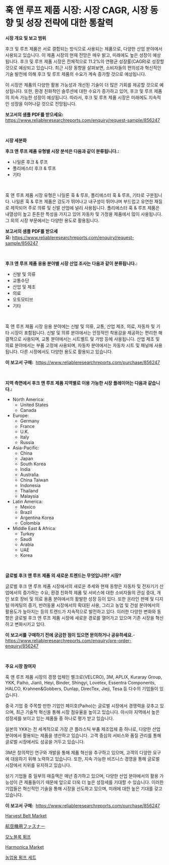 <p><h1>훅 앤 루프 제품 시장: 시장 CAGR, 시장 동향 및 성장 전략에 대한 통찰력</h1></p><p><strong>시장 개요 및 보고 범위</strong></p>
<p><p>후크 및 루프 제품은 서로 결합되는 방식으로 사용되는 제품으로, 다양한 산업 분야에서 사용되고 있습니다. 이 제품 시장의 현재 전망은 매우 밝고, 미래에도 높은 성장이 예상됩니다. 후크 및 루프 제품 시장은 전체적으로 11.2%의 연평균 성장률(CAGR)로 성장할 것으로 예상되고 있습니다. 최근 시장 동향을 살펴보면, 소비자들의 편의성과 혁신적인 기술 발전에 의해 후크 및 루프 제품의 수요가 계속 증가할 것으로 예상됩니다.</p><p>이 시장은 제품의 다양한 활용 가능성과 개선된 기술이 더 많은 기회를 제공할 것으로 예상됩니다. 또한, 환경 친화적인 솔루션에 대한 수요가 증가하고 있어, 후크 및 루프 제품의 지속 가능한 성장이 예상됩니다. 따라서, 후크 및 루프 제품 시장은 미래에도 지속적인 성장을 이어나갈 것으로 전망됩니다.</p></p>
<p><strong>보고서의 샘플 PDF를 받으세요:</strong> <a href="https://www.reliableresearchreports.com/enquiry/request-sample/856247">https://www.reliableresearchreports.com/enquiry/request-sample/856247</a></p>
<p>&nbsp;</p>
<p><strong>시장 세분화</strong></p>
<p><strong>후크 앤 루프 제품 유형별 시장 분석은 다음과 같이 분류됩니다.:</strong></p>
<p><ul><li>나일론 후크 & 루프</li><li>폴리에스터 후크 & 루프</li><li>기타</li></ul></p>
<p>&nbsp;</p>
<p><p>훅 앤 루프 제품 시장 유형은 나일론 훅 & 루프, 폴리에스터 훅 & 루프, 기타로 구분됩니다. 나일론 훅 & 루프 제품은 강도가 뛰어나고 내구성이 뛰어나며 부드럽고 유연한 재질로 제작되어 주로 의류 및 신발 산업에 널리 사용됩니다. 폴리에스터 훅 & 루프 제품은 내열성이 높고 튼튼한 특성을 가지고 있어 자동차 및 가정용 제품에서 많이 사용됩니다. 그 외의 시장 부문에서는 다양한 용도로 활용됩니다.</p></p>
<p><strong>보고서의 샘플 PDF를 받으세요:</strong>&nbsp;<a href="https://www.reliableresearchreports.com/enquiry/request-sample/856247">https://www.reliableresearchreports.com/enquiry/request-sample/856247</a></p>
<p>&nbsp;</p>
<p><strong> 후크 앤 루프 제품 응용 분야별 시장 산업 조사는 다음과 같이 분류됩니다.:</strong></p>
<p><ul><li>신발 및 의류</li><li>교통수단</li><li>산업 및 제조</li><li>의료</li><li>오토모티브</li><li>기타</li></ul></p>
<p>&nbsp;</p>
<p><p>훅 앤 루프 제품 시장 응용 분야에는 신발 및 의류, 교통, 산업 제조, 의료, 자동차 및 기타 시장이 포함됩니다. 신발 및 의류 분야에서는 안정적인 착용감을 제공하는 편리한 해결책으로 사용되며, 교통 분야에서는 시트벨트 및 가방 등에 사용됩니다. 산업 제조 및 의료 분야에서는 부품 고정에 사용되며, 자동차 분야에서는 자동차 시트 및 패널에 사용됩니다. 다른 시장에서도 다양한 용도로 활용되고 있습니다.</p></p>
<p><strong>이 보고서 구매:</strong>&nbsp; <a href="https://www.reliableresearchreports.com/purchase/856247">https://www.reliableresearchreports.com/purchase/856247</a></p>
<p>&nbsp;</p>
<p><strong>지역 측면에서 후크 앤 루프 제품 지역별로 이용 가능한 시장 플레이어는 다음과 같습니다.:</strong></p>
<p><ul>
    <li>
        North America:
        <ul>
            <li>United States</li>
            <li>Canada</li>
        </ul>
    </li>
    <li>
        Europe:
        <ul>
            <li>Germany</li>
            <li>France</li>
            <li>U.K.</li>
            <li>Italy</li>
            <li>Russia</li>
        </ul>
    </li>
    <li>
        Asia-Pacific:
        <ul>
            <li>China</li>
            <li>Japan</li>
            <li>South Korea</li>
            <li>India</li>
            <li>Australia</li>
            <li>China Taiwan</li>
            <li>Indonesia</li>
            <li>Thailand</li>
            <li>Malaysia</li>
        </ul>
    </li>
    <li>
        Latin America:
        <ul>
            <li>Mexico</li>
            <li>Brazil</li>
            <li>Argentina Korea</li>
            <li>Colombia</li>
        </ul>
    </li>
    <li>
        Middle East & Africa:
        <ul>
            <li>Turkey</li>
            <li>Saudi</li>
            <li>Arabia</li>
            <li>UAE</li>
            <li>Korea</li>
        </ul>
    </li>
    </ul></p>
<p>&nbsp;</p>
<p><strong>글로벌 후크 앤 루프 제품 의 새로운 트렌드는 무엇입니까? 시장?</strong></p>
<p><p>글로벌 후크 앤 루프 제품 시장에서의 새로운 추세와 현재 동향은 자동차 및 전자기기 산업에서의 증가하는 수요, 환경 친화적 제품 및 서비스에 대한 소비자들의 관심 증대, 개인 보호 장비 및 의료 용품 분야에서의 활발한 성장 등이 있다. 또한 온라인 판매 및 디지털 마케팅의 증가, 반려동물 시장에서의 확대된 사용, 그리고 농업 및 건설 분야에서의 활용도가 높아지는 등의 트렌드가 지속적으로 발전하고 있다. 이러한 다양한 변화와 동향은 글로벌 후크 앤 루프 제품 시장에 새로운 경로를 열어가고 있으며 기존 시장을 혁신하고 변화시키고 있다.</p></p>
<p><strong>이 보고서를 구매하기 전에 궁금한 점이 있으면 문의하거나 공유하세요.</strong>- <a href="https://www.reliableresearchreports.com/enquiry/pre-order-enquiry/856247">https://www.reliableresearchreports.com/enquiry/pre-order-enquiry/856247</a></p>
<p>&nbsp;</p>
<p><strong>주요 시장 참여자</strong></p>
<p><p>훅 앤 루프 제품 시장의 경쟁 업체인 벨크로(VELCRO), 3M, APLIX, Kuraray Group, YKK, Paiho, Jianli, Heyi, Binder, Shingyi, Lovetex, Essentra Components, HALCO, Krahnen&Gobbers, Dunlap, DirecTex, Jieji, Tesa 등 다수의 기업들이 있습니다. </p><p>중국 기업 중 주목할 만한 기업인 페이호(Paiho)는 글로벌 시장에서 경쟁력을 갖추고 있으며, 최근 기술적 혁신을 통해 시장 점유율을 높이고 있습니다. 아시아 지역에서 높은 성장세를 보이고 있는 제품들 중 하나로 평가 받고 있습니다.</p><p>일본의 YKK는 전 세계적으로 가장 큰 플라스틱 부품 제조업체 중 하나로, 다양한 산업 분야에서 활용되는 제품을 생산하고 있습니다. 고객 중심의 서비스와 품질 관리를 통해 글로벌 시장에서도 성공을 거두고 있습니다.</p><p>3M은 창의적인 연구와 개발을 통해 제품 혁신을 추구하고 있으며, 고객의 다양한 요구에 대응하기 위해 노력하고 있습니다. 또한, 지속 가능한 비즈니스 경영을 통해 글로벌 시장에서 지위를 유지하고 있습니다.</p><p>상기 기업들 중 일부의 매출액은 매년 증가하고 있으며, 다양한 산업 분야에서의 활용 가능성이 큰 제품들이기 때문에 앞으로 더욱 더 높은 성장세를 기대할 수 있습니다. 이러한 기업들은 혁신적인 기술을 통해 시장을 선도하고 있으며, 미래에 대한 높은 기대를 갖고 있습니다.</p></p>
<p><strong>이 보고서 구매:</strong>&nbsp;&nbsp;<a href="https://www.reliableresearchreports.com/purchase/856247">https://www.reliableresearchreports.com/purchase/856247</a></p>
<p><p><a href="https://github.com/mauripalmi/Market-Research-Report-List-2/blob/main/harvest-belt-market.md">Harvest Belt Market</a></p><p><a href="https://github.com/oqxogxyvqe90775/Market-Research-Report-List-1/blob/main/35873722717.md">航空機用ファスナー</a></p><p><a href="https://github.com/vs019sa3m8x/Market-Research-Report-List-1/blob/main/48807532339.md">모노블록 펌프</a></p><p><a href="https://github.com/gulaimolin/Market-Research-Report-List-3/blob/main/harmonica-market.md">Harmonica Market</a></p><p><a href="https://github.com/lzrvbyqzftro57/Market-Research-Report-List-1/blob/main/16926492338.md">농업용 펌프 세트</a></p></p>
